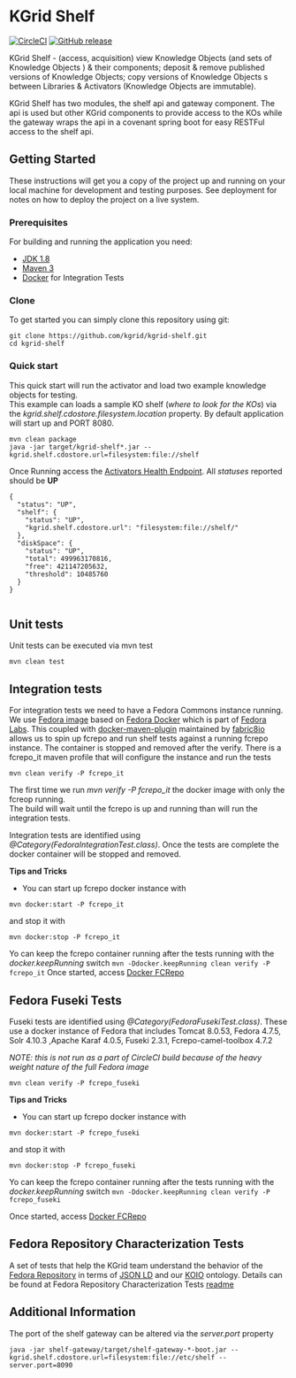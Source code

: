 # KGrid Shelf
[![CircleCI](https://circleci.com/gh/kgrid/kgrid-shelf/tree/master.svg?style=shield)](https://circleci.com/gh/kgrid/kgrid-shelf/tree/master)
[![GitHub release](https://img.shields.io/github/release/kgrid/kgrid-shelf.svg)](https://github.com/kgrid/kgrid-shelf/releases/)

KGrid Shelf - (access, acquisition) view Knowledge Objects  (and sets of Knowledge Objects ) & their components; deposit & remove published versions of Knowledge Objects; copy versions of Knowledge Objects
s between Libraries & Activators (Knowledge Objects are immutable).

KGrid Shelf has two modules, the shelf api and gateway component.  The api is used but other KGrid 
components to provide access to the KOs while the gateway wraps the api in a covenant spring boot for easy RESTFul access to the shelf api.  

## Getting Started

These instructions will get you a copy of the project up and running on your local machine for development and testing purposes. See deployment for notes on how to deploy the project on a live system.

### Prerequisites
For building and running the application you need:

- [JDK 1.8](http://www.oracle.com/technetwork/java/javase/downloads/jdk8-downloads-2133151.html)
- [Maven 3](https://maven.apache.org)
- [Docker](https://www.docker.com/) for Integration Tests 

### Clone
To get started you can simply clone this repository using git:
```
git clone https://github.com/kgrid/kgrid-shelf.git
cd kgrid-shelf
```

### Quick start
This quick start will run the activator and load two example knowledge objects for testing.  
This example can loads a sample KO shelf (_where to look for the KOs_) via the _kgrid.shelf.cdostore.filesystem.location_ property. By default application will start up and PORT 8080. 
```
mvn clean package
java -jar target/kgrid-shelf*.jar --kgrid.shelf.cdostore.url=filesystem:file://shelf
```
Once Running access the [Activators Health Endpoint](http://localhost:8080/health).  All _statuses_ reported should be **UP**

```$xslt
{
  "status": "UP",
  "shelf": {
    "status": "UP",
    "kgrid.shelf.cdostore.url": "filesystem:file://shelf/"
  },
  "diskSpace": {
    "status": "UP",
    "total": 499963170816,
    "free": 421147205632,
    "threshold": 10485760
  }
}
   
```

## Unit tests

Unit tests can be executed via mvn test

```
mvn clean test
```


## Integration tests

For integration tests we need to have a Fedora Commons instance running.  We use 
[Fedora image](https://hub.docker.com/r/kgrid/fcrepo/) based on [Fedora Docker](https://hub.docker.com/r/yinlinchen/fcrepo4-docker/) 
which is part of [Fedora Labs](https://github.com/fcrepo4-labs).  This coupled with
[docker-maven-plugin](https://github.com/fabric8io/docker-maven-plugin) maintained by
 [fabric8io](https://fabric8.io/) allows us to spin up fcrepo and run shelf tests against a running
 fcrepo instance.  The container is stopped and removed after the verify. There is a fcrepo_it 
 maven profile that will configure the instance and run the tests
 
```
mvn clean verify -P fcrepo_it
```
  
The first time we run _mvn verify -P fcrepo_it_ the docker image with only the fcreop running.  
The build will wait until the fcrepo is up and running than will run the integration tests.  
 
Integration tests are identified using _@Category(FedoraIntegrationTest.class)_. Once the tests are complete the docker container will be stopped and removed.

**Tips and Tricks**

 * You can start up fcrepo docker instance with 
 
```mvn docker:start -P fcrepo_it``` 

and stop it with 

```mvn docker:stop -P fcrepo_it```

Yo can keep the fcrepo container running after the tests running with the _docker.keepRunning_ switch
```mvn -Ddocker.keepRunning clean verify -P fcrepo_it```
Once started, access [Docker FCRepo](http://localhost:8080/fcrepo/rest/)

## Fedora Fuseki Tests

Fuseki tests are identified using _@Category(FedoraFusekiTest.class)_. These use a docker instance of
Fedora that includes Tomcat 8.0.53, Fedora 4.7.5, Solr 4.10.3 ,Apache Karaf 4.0.5, Fuseki 2.3.1, Fcrepo-camel-toolbox 4.7.2

_NOTE: this is not run as a part of CircleCI build because of the heavy weight nature of the full Fedora image_
```
mvn clean verify -P fcrepo_fuseki
```
                    
**Tips and Tricks**

 * You can start up fcrepo docker instance with 
 
```mvn docker:start -P fcrepo_fuseki``` 

and stop it with 

```mvn docker:stop -P fcrepo_fuseki```

Yo can keep the fcrepo container running after the tests running with the _docker.keepRunning_ switch
```mvn -Ddocker.keepRunning clean verify -P fcrepo_fuseki```

Once started, access [Docker FCRepo](http://localhost:8080/fcrepo/rest/)


## Fedora Repository Characterization Tests

A set of tests that help the KGrid team understand the behavior of the [Fedora Repository](https://wiki.duraspace.org/display/FF) in 
terms of [JSON LD](https://json-ld.org/) and our [KOIO](http://kgrid.org/koio) ontology.  Details can
be found at Fedora Repository Characterization Tests [readme](etc/fcrepo/readme.md)


## Additional Information

The port of the shelf gateway can be altered via the _server.port_ property 
```
java -jar shelf-gateway/target/shelf-gateway-*-boot.jar --kgrid.shelf.cdostore.url=filesystem:file://etc/shelf --server.port=8090

```
